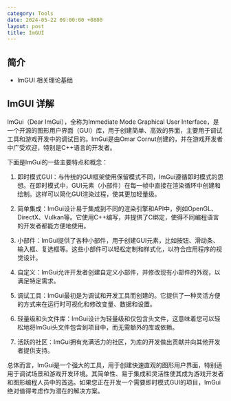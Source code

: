 ```yaml
---
category: Tools
date: 2024-05-22 09:00:00 +0800
layout: post
title: ImGUI
---
```

## 简介

+ ImGUI 相关理论基础

## ImGUI 详解

ImGui（Dear ImGui），全称为Immediate Mode Graphical User Interface，是一个开源的图形用户界面（GUI）库，用于创建简单、高效的界面，主要用于调试工具和游戏开发中的调试目的。ImGui是由Omar Cornut创建的，并在游戏开发者中广受欢迎，特别是C++语言的开发者。

下面是ImGui的一些主要特点和概念：

1. 即时模式GUI：与传统的GUI框架使用保留模式不同，ImGui遵循即时模式的思想。在即时模式中，GUI元素（小部件）在每一帧中直接在渲染循环中创建和绘制。这样可以简化GUI渲染过程，使其更加轻量级。

2. 简单集成：ImGui设计易于集成到不同的渲染引擎和API中，例如OpenGL、DirectX、Vulkan等。它使用C++编写，并提供了C绑定，使得不同编程语言的开发者都能方便地使用。

3. 小部件：ImGui提供了各种小部件，用于创建GUI元素，比如按钮、滑动条、输入框、复选框等。这些小部件可以轻松定制和样式化，以符合应用程序的视觉设计。

4. 自定义：ImGui允许开发者创建自定义小部件，并修改现有小部件的外观，以满足特定需求。

5. 调试工具：ImGui最初是为调试和开发工具而创建的。它提供了一种灵活方便的方式来在运行时可视化和修改变量、数据和设置。

6. 轻量级和头文件库：ImGui设计为轻量级和仅包含头文件，这意味着您可以轻松地将ImGui头文件包含到项目中，而无需额外的库或依赖。

7. 活跃的社区：ImGui拥有充满活力的社区，为库的开发做出贡献并向其他开发者提供支持。

总体而言，ImGui是一个强大的工具，用于创建快速直观的图形用户界面，特别适用于调试场景和游戏开发环境。其简单性、易于集成和灵活性使其成为游戏开发者和图形编程人员中的首选。如果您正在开发一个需要即时模式GUI的项目，ImGui绝对值得考虑作为潜在的解决方案。